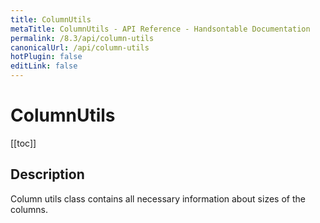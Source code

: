 ```yaml
---
title: ColumnUtils
metaTitle: ColumnUtils - API Reference - Handsontable Documentation
permalink: /8.3/api/column-utils
canonicalUrl: /api/column-utils
hotPlugin: false
editLink: false
---
```


# ColumnUtils

[[toc]]

## Description

Column utils class contains all necessary information about sizes of the columns.



